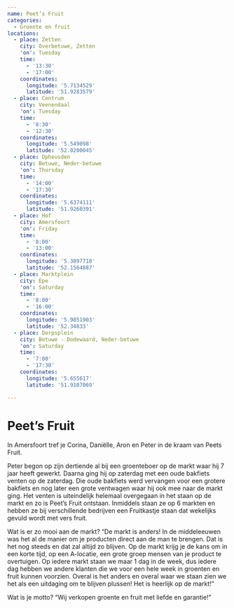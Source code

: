 ```yaml
---
name: Peet’s Fruit
categories:
  - Groente en fruit
locations:
  - place: Zetten
    city: Overbetuwe, Zetten
    'on': Tuesday
    time:
      - '13:30'
      - '17:00'
    coordinates:
      longitude: '5.7134529'
      latitude: '51.9283579'
  - place: Centrum
    city: Veenendaal
    'on': Tuesday
    time:
      - '8:30'
      - '12:30'
    coordinates:
      longitude: '5.549098'
      latitude: '52.0200045'
  - place: Opheusden
    city: Betuwe, Neder-betuwe
    'on': Thursday
    time:
      - '14:00'
      - '17:30'
    coordinates:
      longitude: '5.6374111'
      latitude: '51.9260391'
  - place: Hof
    city: Amersfoort
    'on': Friday
    time:
      - '8:00'
      - '13:00'
    coordinates:
      longitude: '5.3897718'
      latitude: '52.1564887'
  - place: Marktplein
    city: Epe
    'on': Saturday
    time:
      - '8:00'
      - '16:00'
    coordinates:
      longitude: '5.9851903'
      latitude: '52.34833'
  - place: Dorpsplein
    city: Betuwe - Dodewaard, Neder-betuwe
    'on': Saturday
    time:
      - '7:00'
      - '17:30'
    coordinates:
      longitude: '5.655617'
      latitude: '51.9107069'

---
```


# Peet’s Fruit

In Amersfoort tref je Corina, Daniëlle, Aron en Peter in de kraam van Peets Fruit.

Peter begon op zijn dertiende al bij een groenteboer op de markt waar hij 7 jaar heeft gewerkt. Daarna ging hij op zaterdag met een oude bakfiets venten op de zaterdag. Die oude bakfiets werd vervangen voor een grotere bakfiets en nog later een grote ventwagen waar hij ook mee naar de markt ging.
Het venten is uiteindelijk helemaal overgegaan in het staan op de markt en zo is Peet’s Fruit ontstaan. Inmiddels staan ze op 6 markten en hebben ze bij verschillende bedrijven een Fruitkastje staan dat wekelijks gevuld wordt met vers fruit.

Wat is er zo mooi aan de markt?
“De markt is anders! In de middeleeuwen was het al de manier om je producten direct aan de man te brengen. Dat is het nog steeds en dat zal altijd zo blijven. Op de markt krijg je de kans om in een korte tijd, op een A-locatie, een grote groep mensen van je product te overtuigen. Op iedere markt staan we maar 1 dag in de week, dus iedere dag hebben we andere klanten die we voor een hele week in groenten en fruit kunnen voorzien. Overal is het anders en overal waar we staan zien we het als een uitdaging om te blijven plussen! Het is heerlijk op de markt!”

Wat is je motto?
“Wij verkopen groente en fruit met liefde en garantie!”
